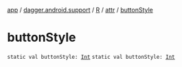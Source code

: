 [app](../../../index.md) / [dagger.android.support](../../index.md) / [R](../index.md) / [attr](index.md) / [buttonStyle](./button-style.md)

# buttonStyle

`static val buttonStyle: `[`Int`](https://kotlinlang.org/api/latest/jvm/stdlib/kotlin/-int/index.html)
`static val buttonStyle: `[`Int`](https://kotlinlang.org/api/latest/jvm/stdlib/kotlin/-int/index.html)